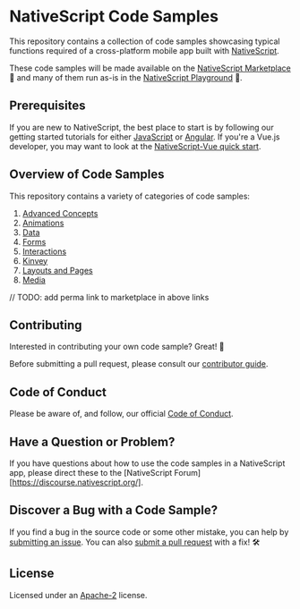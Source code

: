 # NativeScript Code Samples

This repository contains a collection of code samples showcasing typical functions required of a cross-platform mobile app built with [NativeScript](https://www.nativescript.org/).

These code samples will be made available on the [NativeScript Marketplace](https://market.nativescript.org/) 🏪 and many of them run as-is in the [NativeScript Playground](https://play.nativescript.org/) 🤸.

## Prerequisites

If you are new to NativeScript, the best place to start is by following our getting started tutorials for either [JavaScript](http://docs.nativescript.org/tutorial/chapter-0) or [Angular](http://docs.nativescript.org/angular/tutorial/ng-chapter-0). If you're a Vue.js developer, you may want to look at the [NativeScript-Vue quick start](https://nativescript-vue.org/en/docs/introduction/).


## Overview of Code Samples

This repository contains a variety of categories of code samples:

 1. [Advanced Concepts](https://market.nativescript.org/)
 2. [Animations](https://market.nativescript.org/)
 3. [Data](https://market.nativescript.org/)
 4. [Forms](https://market.nativescript.org/)
 5. [Interactions](https://market.nativescript.org/)
 6. [Kinvey](https://market.nativescript.org/)
 5. [Layouts and Pages](https://market.nativescript.org/)
 6. [Media](https://market.nativescript.org/)

// TODO: add perma link to marketplace in above links

## Contributing

Interested in contributing your own code sample? Great! 🎉

Before submitting a pull request, please consult our [contributor guide](CONTRIBUTING.md).

## Code of Conduct

Please be aware of, and follow, our official [Code of Conduct](https://github.com/NativeScript/codeofconduct).

## Have a Question or Problem?

If you have questions about how to use the code samples in a NativeScript app, please direct these to the [NativeScript Forum][https://discourse.nativescript.org/].

## Discover a Bug with a Code Sample?

If you find a bug in the source code or some other mistake, you can help by [submitting an issue](https://github.com/NativeScript/code-samples/issues). You can also [submit a pull request](CONTRIBUTING.md) with a fix! 🛠️

## License

Licensed under an [Apache-2](LICENSE) license.